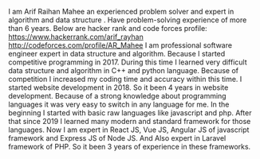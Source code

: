 I am Arif Raihan Mahee an experienced problem solver and expert in algorithm and data structure . Have problem-solving experience of more than 6 years. Below are hacker rank and code forces profile:
https://www.hackerrank.com/arif_rayhan
http://codeforces.com/profile/AR_Mahee
I am professional software engineer expert in data structure and algorithm. Because I started competitive programming in 2017. During this time I learned very difficult data structure and algorithm in C++ and python language. Because of competition I increased my coding time and accuracy within this time. I started website development in 2018. So it been 4 years in website development. Because of a strong knowledge about programming languages it was very easy to switch in any language for me. In the beginning I started with basic raw languages like javascript and php. After that since 2019 I learned many modern and standard framework for those languages. Now I am expert in React JS, Vue JS, Angular JS of javascript framework and Express JS of Node JS. And Also expert in Laravel framework of PHP. So it been 3 years of experience in these frameworks.
